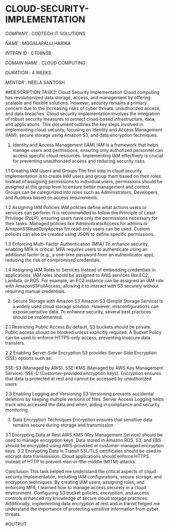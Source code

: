 # CLOUD-SECURITY-IMPLEMENTATION

*COMPANY* : CODTECH IT SOLUTIONS

*NAME* : MOGALAPALLI HARIKA

*INTERN ID* : CT08NSB

*DOMAIN NAME* : CLOUD COMPUTING

*DURATION* : 4 WEEKS

*MENTOR* : NEELA SANTOSH

##DESCRIPTION
TASK3: Cloud Security Implementation
Cloud computing has revolutionized data storage, access, and management by offering scalable and flexible solutions. However, security remains a primary concern due to the increasing risks of cyber threats, unauthorized access, and data breaches. Cloud security implementation involves the integration of robust security measures to protect cloud-based infrastructure, data, and applications. This document outlines the key steps involved in implementing cloud security, focusing on Identity and Access Management (IAM), secure storage using Amazon S3, and data encryption techniques.

1. Identity and Access Management (IAM)
IAM is a framework that helps manage users and permissions, ensuring only authorized personnel can access specific cloud resources. Implementing IAM effectively is crucial for preventing unauthorized access and reducing security risks.

1.1 Creating IAM Users and Groups
The first step in cloud security implementation is to create IAM users and group them based on their roles. Instead of assigning permissions to individual users, permissions should be assigned at the group level to ensure better management and control. Groups can be categorized into roles such as Administrators, Developers, and Auditors based on access requirements.

1.2 Assigning IAM Policies
IAM policies define what actions users or services can perform. It is recommended to follow the Principle of Least Privilege (PoLP), ensuring users have only the permissions necessary for their tasks. Managed policies like AdministratorAccess for admins or AmazonS3ReadOnlyAccess for read-only users can be used. Custom policies can also be created using JSON to define specific permissions.

1.3 Enforcing Multi-Factor Authentication (MFA)
To enhance security, enabling MFA is critical. MFA requires users to authenticate using an additional factor (e.g., a one-time password from an authenticator app), reducing the risk of compromised credentials.

1.4 Assigning IAM Roles to Services
Instead of embedding credentials in applications, IAM roles should be assigned to AWS services like EC2, Lambda, or RDS. For example, an EC2 instance can be assigned an IAM role with AmazonS3FullAccess, allowing it to interact with S3 securely without requiring manual credentials.

2. Secure Storage with Amazon S3
Amazon S3 (Simple Storage Service) is a widely used cloud storage solution. However, misconfigurations can expose sensitive data. To enhance security, several best practices should be implemented.

2.1 Restricting Public Access
By default, S3 buckets should be private. Public access should be blocked unless explicitly required. A Bucket Policy can be used to enforce HTTPS-only access, preventing insecure data transfers.

2.2 Enabling Server-Side Encryption
S3 provides Server-Side Encryption (SSE) options such as:

SSE-S3 (Managed by AWS).
SSE-KMS (Managed by AWS Key Management Service).
SSE-C (Customer-provided encryption keys).
Encryption ensures that data is protected at rest and cannot be accessed by unauthorized users.

2.3 Enabling Logging and Versioning
S3 Versioning prevents accidental deletions by keeping multiple versions of files. Server Access Logging helps track who accessed the data and when, aiding in compliance and security monitoring.

3. Data Encryption Techniques
Encryption ensures that sensitive data remains secure during storage and transmission.

3.1 Encrypting Data at Rest
AWS KMS (Key Management Service) should be used to manage encryption keys.
Data stored in Amazon RDS, S3, and EBS should be encrypted using AWS-provided or customer-managed encryption keys.
3.2 Encrypting Data in Transit
SSL/TLS certificates should be used to encrypt data transmission.
Cloud applications should enforce HTTPS instead of HTTP to prevent man-in-the-middle (MITM) attacks.

Conclusion
This task helped me understand the critical aspects of cloud security implementation, including IAM configurations, secure storage, and encryption techniques. By creating IAM users, assigning roles, and enforcing MFA, I learned how to manage access securely in a cloud environment. Configuring S3 bucket policies, encryption, and access controls enhanced my knowledge of secure cloud storage practices. Additionally, implementing data encryption at rest and in transit helped me understand the importance of protecting sensitive information from cyber threats.

#OUTPUT
